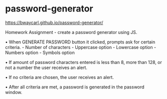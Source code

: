 # password-generator

https://bwaycarl.github.io/password-generator/

Homework Assignment - create a password generator using JS.

• When GENERATE PASSWORD button it clicked, prompts ask for certain criteria.
    - Number of characters
    - Uppercase option
    - Lowercase option
    - Numbers option
    - Symbols option

• If amount of password characters entered is less than 8, more than 128, or not a number
    the user receives an alert.

• If no criteria are chosen, the user receives an alert.

• After all criteria are met, a password is generated in the password window.
